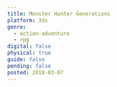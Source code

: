 ```yaml
---
title: Monster Hunter Generations
platform: 3ds
genre:
  - action-adventure
  - rpg
digital: false
physical: true
guide: false
pending: false
posted: 2018-03-07
---
```

